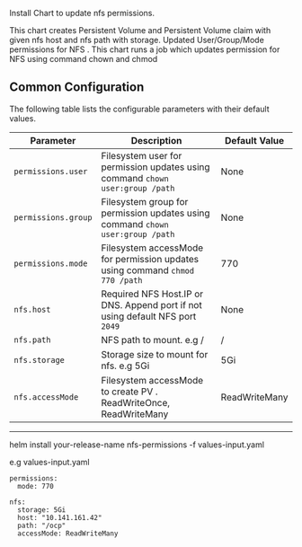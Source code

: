 Install Chart to update nfs permissions. 

   This chart creates Persistent Volume and Persistent Volume claim with given nfs host and nfs path with storage.
   Updated User/Group/Mode permissions for NFS . This chart runs a job which updates permission for NFS using command 
   chown and chmod

##  Common Configuration

The following table lists the configurable parameters with their default values.

|             Parameter   |                     Description                                                 |  Default Value  |
|-------------------------|---------------------------------------------------------------------------------|-----------------|
| `permissions.user`      |  Filesystem user for permission updates using command `chown user:group /path`  | None            |                                                 
| `permissions.group`     |  Filesystem group for permission updates using command `chown user:group /path` | None            |                                                  
| `permissions.mode`      |  Filesystem accessMode for permission updates using command `chmod 770 /path`   |  770            |                                                               
| `nfs.host`              |  Required NFS Host.IP or DNS. Append port if not using default NFS port  `2049` | None            |                                                      
| `nfs.path`              |  NFS path  to mount. e.g /                                                      |     /           |                                                      
| `nfs.storage`           |  Storage size to mount for nfs. e.g 5Gi                                         |   5Gi           |                                                      
| `nfs.accessMode`        |  Filesystem accessMode to create PV . ReadWriteOnce, ReadWriteMany              |   ReadWriteMany |                                                      
-------------------------------------------------------------------------------------------------------------------------------


helm install your-release-name nfs-permissions -f values-input.yaml

e.g values-input.yaml
```
permissions:
  mode: 770

nfs:
  storage: 5Gi
  host: "10.141.161.42"
  path: "/ocp"
  accessMode: ReadWriteMany

```